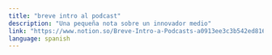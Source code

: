 ```yaml
---
title: "breve intro al podcast"
description: "Una pequeña nota sobre un innovador medio"
link: "https://www.notion.so/Breve-Intro-a-Podcasts-a0913ee3c3b542ed816ad15869be36df"
language: spanish
---
```


